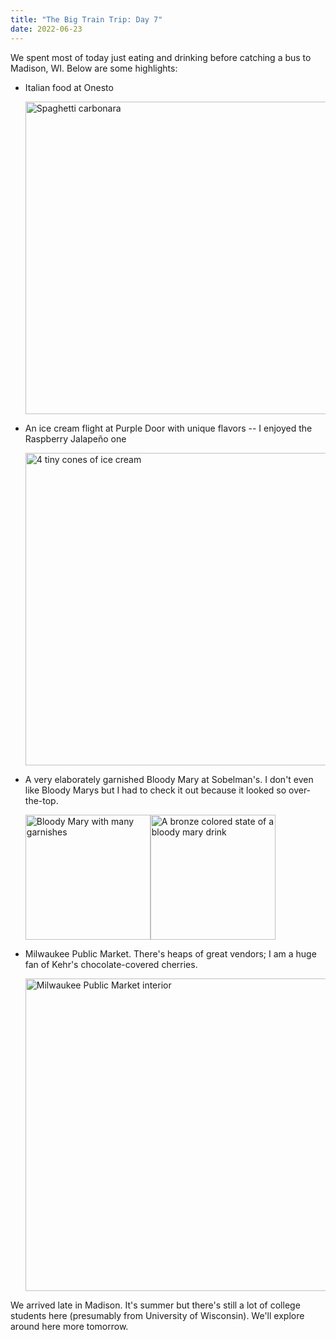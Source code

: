 ```yaml
---
title: "The Big Train Trip: Day 7"
date: 2022-06-23
---
```


We spent most of today just eating and drinking before catching a bus to Madison, WI. Below are some highlights:
- Italian food at Onesto

    <img src="/github-pages-with-jekyll/docs/assets/images/day7_onesto.jpg" alt="Spaghetti carbonara" width="500"/>

- An ice cream flight at Purple Door with unique flavors -- I enjoyed the Raspberry Jalapeño one

    <img src="/github-pages-with-jekyll/docs/assets/images/day7_purpdoor.jpg" alt="4 tiny cones of ice cream" width="500"/>

- A very elaborately garnished Bloody Mary at Sobelman's. I don't even like Bloody Marys but I had to check it out because it looked so over-the-top.

    <p>
        <img src="/github-pages-with-jekyll/docs/assets/images/day7_sobelmans1.jpg" alt="Bloody Mary with many garnishes" width="200"/><img src="/github-pages-with-jekyll/docs/assets/images/day7_sobelmans2.jpg" alt="A bronze colored state of a bloody mary drink" width="200"/>
    </p>

- Milwaukee Public Market. There's heaps of great vendors; I am a huge fan of Kehr's chocolate-covered cherries.

    <img src="/github-pages-with-jekyll/docs/assets/images/day7_market.jpg" alt="Milwaukee Public Market interior" width="500"/>

We arrived late in Madison. It's summer but there's still a lot of college students here (presumably from University of Wisconsin). We'll explore around here more tomorrow.

